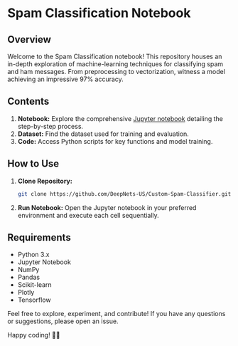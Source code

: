 # Spam Classification Notebook

## Overview

Welcome to the Spam Classification notebook! This repository houses an in-depth exploration of machine-learning techniques for classifying spam and ham messages. From preprocessing to vectorization, witness a model achieving an impressive 97% accuracy.

## Contents

1. **Notebook:** Explore the comprehensive [Jupyter notebook](https://github.com/DeepNets-US/Custom-Spam-Classifier/blob/main/spam-classification-tf-acc-97.ipynb) detailing the step-by-step process.
2. **Dataset:** Find the dataset used for training and evaluation.
3. **Code:** Access Python scripts for key functions and model training.

## How to Use

1. **Clone Repository:**
   ```bash
   git clone https://github.com/DeepNets-US/Custom-Spam-Classifier.git
   ```

2. **Run Notebook:**
   Open the Jupyter notebook in your preferred environment and execute each cell sequentially.

## Requirements

- Python 3.x
- Jupyter Notebook
- NumPy
- Pandas
- Scikit-learn
- Plotly
- Tensorflow

Feel free to explore, experiment, and contribute! If you have any questions or suggestions, please open an issue.

Happy coding! 🚀✨
